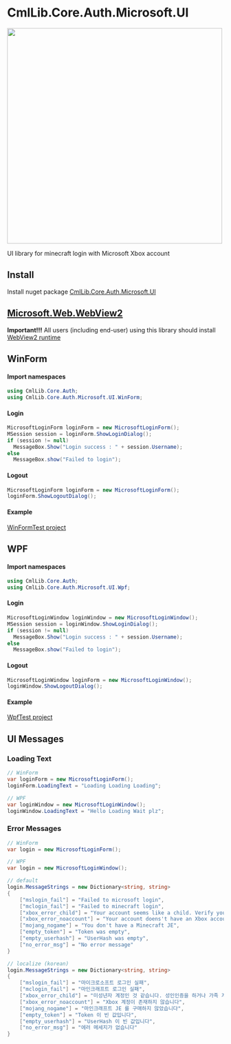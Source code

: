 # CmlLib.Core.Auth.Microsoft.UI
<img src="https://user-images.githubusercontent.com/17783561/120596686-02b15980-c47f-11eb-96e9-4ea03f451352.png" width=500/>

UI library for minecraft login with Microsoft Xbox account

## Install
Install nuget package [CmlLib.Core.Auth.Microsoft.UI](https://www.nuget.org/packages/CmlLib.Core.Auth.Microsoft.UI/)

## [Microsoft.Web.WebView2](https://docs.microsoft.com/en-us/microsoft-edge/webview2/)

**Important!!!** All users (including end-user) using this library should install [WebView2 runtime](https://go.microsoft.com/fwlink/p/?LinkId=2124703)

## WinForm

#### Import namespaces
```csharp
using CmlLib.Core.Auth;
using CmlLib.Core.Auth.Microsoft.UI.WinForm;
```

#### Login
```csharp
MicrosoftLoginForm loginForm = new MicrosoftLoginForm();
MSession session = loginForm.ShowLoginDialog();
if (session != null)
  MessageBox.Show("Login success : " + session.Username);
else
  MessageBox.show("Failed to login");
```

#### Logout
```csharp
MicrosoftLoginForm loginForm = new MicrosoftLoginForm();
loginForm.ShowLogoutDialog();
```

#### Example

[WinFormTest project](https://github.com/CmlLib/CmlLib.Core.Auth.Microsoft.UI/blob/master/WinFormTest/Form1.cs)

## WPF

#### Import namespaces
```csharp
using CmlLib.Core.Auth;
using CmlLib.Core.Auth.Microsoft.UI.Wpf;
```

#### Login
```csharp
MicrosoftLoginWindow loginWindow = new MicrosoftLoginWindow();
MSession session = loginWindow.ShowLoginDialog();
if (session != null)
  MessageBox.Show("Login success : " + session.Username);
else
  MessageBox.show("Failed to login");
```

#### Logout
```csharp
MicrosoftLoginWindow loginForm = new MicrosoftLoginWindow();
loginWindow.ShowLogoutDialog();
```

#### Example

[WpfTest project](https://github.com/CmlLib/CmlLib.Core.Auth.Microsoft.UI/blob/master/WpfTest/MainWindow.xaml.cs)

## UI Messages

### Loading Text

```csharp
// WinForm
var loginForm = new MicrosoftLoginForm();
loginForm.LoadingText = "Loading Loading Loading";

// WPF
var loginWindow = new MicrosoftLoginWindow();
loginWindow.LoadingText = "Hello Loading Wait plz";
```

### Error Messages

```csharp
// WinForm
var login = new MicrosoftLoginForm();

// WPF
var login = new MicrosoftLoginWindow();

// default
login.MessageStrings = new Dictionary<string, string>
{
    ["mslogin_fail"] = "Failed to microsoft login",
    ["mclogin_fail"] = "Failed to minecraft login",
    ["xbox_error_child"] = "Your account seems like a child. Verify your age or add your account into a Family.",
    ["xbox_error_noaccount"] = "Your account doens't have an Xbox account",
    ["mojang_nogame"] = "You don't have a Minecraft JE",
    ["empty_token"] = "Token was empty",
    ["empty_userhash"] = "UserHash was empty",
    ["no_error_msg"] = "No error message"
}

// localize (korean)
login.MessageStrings = new Dictionary<string, string>
{
    ["mslogin_fail"] = "마이크로소프트 로그인 실패",
    ["mclogin_fail"] = "마인크래프트 로그인 실패",
    ["xbox_error_child"] = "미성년자 계정인 것 같습니다. 성인인증을 하거나 가족 계정으로 추가하세요",
    ["xbox_error_noaccount"] = "Xbox 계정이 존재하지 않습니다",
    ["mojang_nogame"] = "마인크래프트 JE 를 구매하지 않았습니다",
    ["empty_token"] = "Token 이 빈 값입니다",
    ["empty_userhash"] = "UserHash 이 빈 값입니다",
    ["no_error_msg"] = "에러 메세지가 없습니다"
}
```